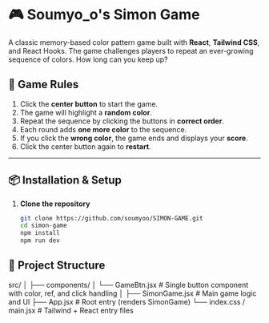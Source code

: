 # 🎮 Soumyo_o's Simon Game

A classic memory-based color pattern game built with **React**, **Tailwind CSS**, and React Hooks. The game challenges players to repeat an ever-growing sequence of colors. How long can you keep up?

## 🧠 Game Rules

1. Click the **center button** to start the game.
2. The game will highlight a **random color**.
3. Repeat the sequence by clicking the buttons in **correct order**.
4. Each round adds **one more color** to the sequence.
5. If you click the **wrong color**, the game ends and displays your **score**.
6. Click the center button again to **restart**.

---

## 📦 Installation & Setup

1. **Clone the repository**  
   ```bash
   git clone https://github.com/soumyoo/SIMON-GAME.git
   cd simon-game
   npm install
   npm run dev

## 📂 Project Structure
src/
│
├── components/
│   └── GameBtn.jsx      # Single button component with color, ref, and click handling
│
├── SimonGame.jsx        # Main game logic and UI
├── App.jsx              # Root entry (renders SimonGame)
└── index.css / main.jsx # Tailwind + React entry files


